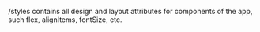 /styles contains all design and layout attributes for components of the app, such
flex, alignItems, fontSize, etc.